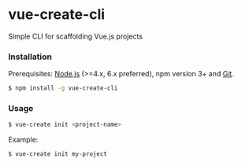# vue-create-cli
Simple CLI for scaffolding Vue.js projects

### Installation

Prerequisites: [Node.js](https://nodejs.org/en/) (>=4.x, 6.x preferred), npm version 3+ and [Git](https://git-scm.com/).

``` bash
$ npm install -g vue-create-cli
```

### Usage

``` bash
$ vue-create init <project-name>
```

Example:

``` bash
$ vue-create init my-project
```
